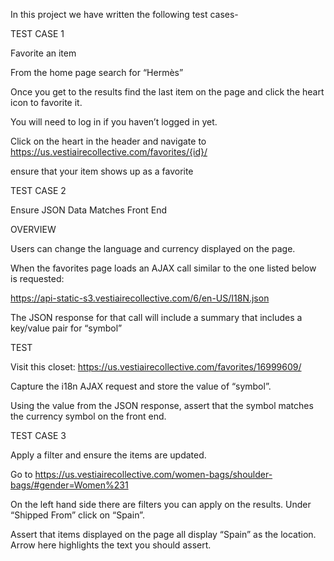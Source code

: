 In this project we have written the following test cases- 

TEST CASE 1 

 
 

Favorite an item 

 
 

From the home page search for “Hermès” 

Once you get to the results find the last item on the page and click the heart icon to favorite it. 

You  will need to log in if you haven’t logged in yet. 

Click on the heart in the header and navigate to https://us.vestiairecollective.com/favorites/{id}/ 

ensure that your item shows up as a favorite 

 
 

TEST CASE 2 

 
 

Ensure JSON Data Matches Front End 

 
 

OVERVIEW 

 
 

Users can change the language and currency displayed on the page. 

 
 
 

When the favorites page loads an AJAX call similar to the one listed below is requested:  

 
 

https://api-static-s3.vestiairecollective.com/6/en-US/I18N.json 

 
 

The JSON response for that call will include a summary that includes a key/value pair for “symbol” 

 
 

TEST 

Visit this closet: https://us.vestiairecollective.com/favorites/16999609/ 

Capture the i18n AJAX request and store the value of “symbol”. 

Using the value from the JSON response, assert that the symbol matches the currency symbol on the front end. 

 
 

TEST CASE 3 

 
 

Apply a filter and ensure the items are updated. 

 
 

Go to https://us.vestiairecollective.com/women-bags/shoulder-bags/#gender=Women%231 

On the left hand side there are filters you can apply on the results. Under “Shipped From” click on “Spain”. 

Assert that items displayed on the page all display “Spain” as the location. Arrow here highlights the text you should assert. 